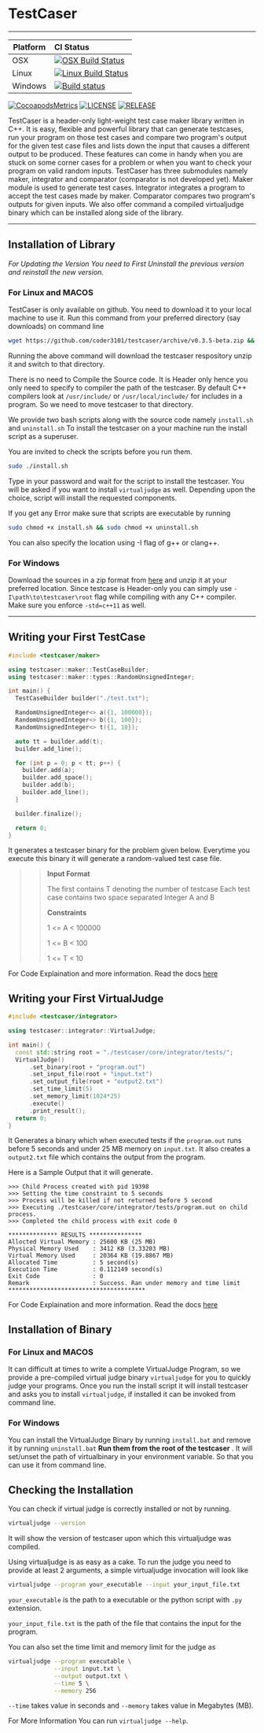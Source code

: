 # TestCaser

---

| Platform | CI Status                                                                                                                                                            |
| -------- | :------------------------------------------------------------------------------------------------------------------------------------------------------------------- |
| OSX      | [![OSX Build Status](http://badges.herokuapp.com/travis/coder3101/testcaser?env=BADGE=osx&label=build&branch=master)](https://travis-ci.org/coder3101/testcaser)     |
| Linux    | [![Linux Build Status](http://badges.herokuapp.com/travis/coder3101/testcaser?env=BADGE=linux&label=build&branch=master)](https://travis-ci.org/coder3101/testcaser) |
| Windows | [![Build status](https://ci.appveyor.com/api/projects/status/kkggh13ohwi6w6qi/branch/master?svg=true)](https://ci.appveyor.com/project/coder3101/testcaser/branch/master)



[![CocoapodsMetrics](https://img.shields.io/badge/docs-100%25-yellow.svg)](https://coder3101.github.io/testcaser) 
[![LICENSE](https://img.shields.io/hexpm/l/plug.svg)](https://github.com/coder3101/testcaser/blob/master/LICENSE) 
[![RELEASE](https://img.shields.io/badge/release-v0.3.5--beta-orange.svg)](https://github.com/coder3101/testcaser/releases/tag/v0.3.5-beta)




TestCaser is a header-only light-weight test case maker library written in C++. It is easy, flexible and powerful library that can generate testcases, run your program on those test cases and compare two program's output for the given test case files and lists down the input that causes a different output to be produced. These features can come in handy when you are stuck on some corner cases for a problem or when you want to check your program on valid random inputs. TestCaser has three submodules namely maker, integrator and comparator (comparator is not developed yet). Maker module is used to generate test cases. Integrator integrates a program to accept the test cases made by maker. Comparator compares two program's outputs for given inputs. We also offer command a compiled virtualjudge binary which can be installed along side of the library.

---

## Installation of Library

*For Updating the Version You need to First Uninstall the previous version and reinstall the new version.*

### For Linux and MACOS

TestCaser is only available on github. You need to download it to your local machine to use it.
Run this command from your preferred directory (say downloads) on command line

```bash
wget https://github.com/coder3101/testcaser/archive/v0.3.5-beta.zip && unzip v0.3.5-beta.zip && cd testcaser-0.3.5-beta
```

Running the above command will download the testcaser respository unzip it and switch to that directory.

There is no need to Compile the Source code. It is Header only hence you only need to specify to compiler the path of the testcaser. By default C++ compilers look at `/usr/include/` or `/usr/local/include/` for includes in a program. So we need to move testcaser to that directory.

We provide two bash scripts along with the source code namely `install.sh` and `uninstall.sh` To install the testcaser on a your machine run the install script as a superuser.

You are invited to check the scripts before you run them.

```bash
sudo ./install.sh
```

Type in your password and wait for the script to install the testcaser. You will be asked if you want to install `virtualjudge` as well. Depending upon the choice, script will install the requested components.  

If you get any Error make sure that scripts are executable by running

```bash
sudo chmod +x install.sh && sudo chmod +x uninstall.sh
```

You can also specify the location using -I flag of g++ or clang++.

### For Windows

Download the sources in a zip format from [here](https://github.com/coder3101/testcaser/archive/v0.3.5-beta.zip) and unzip it at your preferred  location. Since testcase is Header-only you can simply use `-I\path\to\testcaser\root` flag while compiling with any C++ compiler. Make sure you enforce `-std=c++11` as well.


---

## Writing your First TestCase

```cpp
#include <testcaser/maker>

using testcaser::maker::TestCaseBuilder;
using testcaser::maker::types::RandomUnsignedInteger;

int main() {
  TestCaseBuilder builder("./test.txt");

  RandomUnsignedInteger<> a({1, 100000});
  RandomUnsignedInteger<> b({1, 100});
  RandomUnsignedInteger<> t({1, 10});

  auto tt = builder.add(t);
  builder.add_line();

  for (int p = 0; p < tt; p++) {
    builder.add(a);
    builder.add_space();
    builder.add(b);
    builder.add_line();
  }

  builder.finalize();

  return 0;
}
```

It generates a testcaser binary for the problem given below. Everytime you execute this binary it will generate a random-valued test case file.

>> **Input Format**
>> 
>> The first contains T denoting the number of testcase Each test case contains two space
>> separated Integer A and B
>>
>> **Constraints**
>>
>> 1 <= A < 100000
>>
>> 1 <= B < 100
>>
>> 1 <= T < 10

For Code Explaination and more information. Read the docs [here](https://coder3101.github.io/testcaser)

## Writing your First VirtualJudge

```cpp
#include <testcaser/integrator>

using testcaser::integrator::VirtualJudge;

int main() {
  const std::string root = "./testcaser/core/integrator/tests/";
  VirtualJudge()
      .set_binary(root + "program.out")
      .set_input_file(root + "input.txt")
      .set_output_file(root + "output2.txt")
      .set_time_limit(5)
      .set_memory_limit(1024*25)
      .execute()
      .print_result();
  return 0;
}
```

It Generates a binary which when executed tests if the `program.out` runs before 5 seconds and under 25 MB memory on `input.txt`. It also creates a `output2.txt` file which contains
the output from the program. 

Here is a Sample Output that it will generate.
```
>>> Child Process created with pid 19398
>>> Setting the time constraint to 5 seconds
>>> Process will be killed if not returned before 5 second
>>> Executing ./testcaser/core/integrator/tests/program.out on child process.
>>> Completed the child process with exit code 0

************** RESULTS ***************
Allocted Virtual Memory : 25600 KB (25 MB)
Physical Memory Used    : 3412 KB (3.33203 MB)
Virtual Memory Used     : 20364 KB (19.8867 MB)
Allocated Time          : 5 second(s)
Execution Time          : 0.112149 second(s)
Exit Code               : 0
Remark                  : Success. Ran under memory and time limit
***************************************
```

For Code Explaination and more information. Read the docs [here](https://coder3101.github.io/testcaser)

## Installation of Binary

### For Linux and MACOS

It can difficult at times to write a complete VirtualJudge Program, so we provide a pre-compiled virtual judge binary `virtualjudge` for you to quickly judge your programs. Once you run the install script it will install testcaser and asks you to install `virtualjudge`, if installed it can be invoked from command line.

### For Windows

You can install the VirtualJudge Binary by running `install.bat` and remove it by running `uninstall.bat` **Run them from the root of the testcaser** . It will set/unset the path of virtualbinary in your environment variable. So that you can use it from command line.


## Checking the Installation

You can check if virtual judge is correctly installed or not by running.

```bash
virtualjudge --version
```

It will show the version of testcaser upon which this virtualjudge was compiled.

Using virtualjudge is as easy as a cake. To run the judge you need to provide at least 2 arguments, a simple virtualjudge invocation will look like

```bash
virtualjudge --program your_executable --input your_input_file.txt
```

`your_executable` is the path to a executable or the python script with `.py` extension.

`your_input_file.txt` is the path of the file that contains the input for the program.

You can also set the time limit and memory limit for the judge as

```bash
virtualjudge --program executable \
             --input input.txt \
             --output output.txt \
             --time 5 \
             --memory 256
```

`--time` takes value in seconds and `--memory` takes value in Megabytes (MB). 

For More Information You can run `virtualjudge --help`.